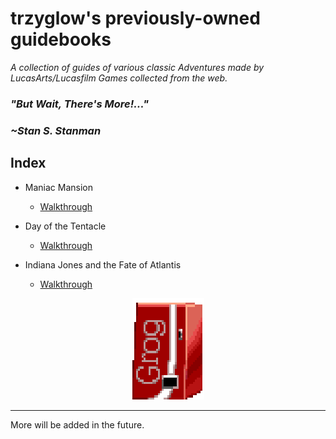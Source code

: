 # trzyglow's previously-owned guidebooks

<i>A collection of guides of various classic Adventures made by LucasArts/Lucasfilm Games collected from the web.</i>

<h3>
<i>
<b>"But Wait, There's More!..."</b>
</i>
</h3>

<h3>
<i>
~Stan S. Stanman
</i>
</h3>

## Index
- Maniac Mansion
    - [Walkthrough](./maniac.md)

- Day of the Tentacle
    - [Walkthrough](./dott.md)

- Indiana Jones and the Fate of Atlantis
    - [Walkthrough](./atlantis.md)

<div align="center">

![Grog](./GrogVM.png)

</div>

___
More will be added in the future.

<link rel="shortcut icon" type="image/x-icon" href="https://raw.githubusercontent.com/trzyglow/trzyglow.github.io/main/data/favicon.ico" />
<link rel="apple-touch-icon" sizes="128x128" href="https://raw.githubusercontent.com/trzyglow/trzyglow.github.io/main/data/ati.png" />
